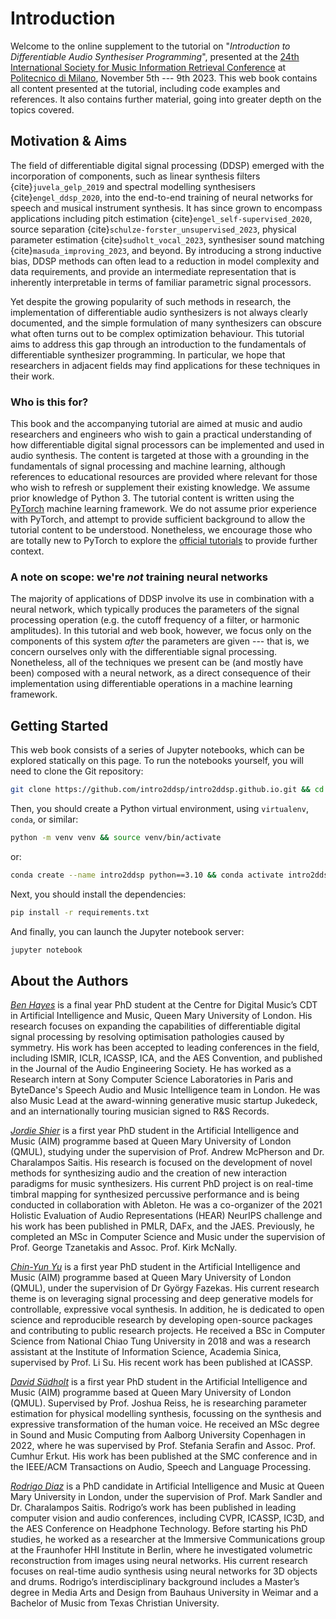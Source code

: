 # Introduction

Welcome to the online supplement to the tutorial on "*Introduction to Differentiable Audio Synthesiser Programming*", presented at the [24th International Society for Music Information Retrieval Conference](https://ismir2023.ismir.net/) at [Politecnico di Milano](https://www.polimi.it/), November 5th --- 9th 2023.
This web book contains all content presented at the tutorial, including code examples and references. It also contains further material, going into greater depth on the topics covered.


## Motivation & Aims

The field of differentiable digital signal processing (DDSP) emerged with the incorporation of components, such as linear synthesis filters {cite}`juvela_gelp_2019` and spectral modelling synthesisers {cite}`engel_ddsp_2020`, into the end-to-end training of neural networks for speech and musical instrument synthesis.
It has since grown to encompass applications including pitch estimation {cite}`engel_self-supervised_2020`, source separation {cite}`schulze-forster_unsupervised_2023`, physical parameter estimation {cite}`sudholt_vocal_2023`, synthesiser sound matching {cite}`masuda_improving_2023`, and beyond.
By introducing a strong inductive bias, DDSP methods can often lead to a reduction in model complexity and data requirements, and provide an intermediate representation that is inherently interpretable in terms of familiar parametric signal processors.

Yet despite the growing popularity of such methods in research, the implementation of differentiable audio synthesizers is not always clearly documented, and the simple formulation of many synthesizers can obscure what often turns out to be complex optimization behaviour.
This tutorial aims to address this gap through an introduction to the fundamentals of differentiable synthesizer programming.
In particular, we hope that researchers in adjacent fields may find applications for these techniques in their work.

### Who is this for?

This book and the accompanying tutorial are aimed at music and audio researchers and engineers who wish to gain a practical understanding of how differentiable digital signal processors can be implemented and used in audio synthesis.
The content is targeted at those with a grounding in the fundamentals of signal processing and machine learning, although references to educational resources are provided where relevant for those who wish to refresh or supplement their existing knowledge.
We assume prior knowledge of Python 3.
The tutorial content is written using the [PyTorch](https://pytorch.org/) machine learning framework.
We do not assume prior experience with PyTorch, and attempt to provide sufficient background to allow the tutorial content to be understood.
Nonetheless, we encourage those who are totally new to PyTorch to explore the [official tutorials](https://pytorch.org/tutorials/beginner/basics/intro.html) to provide further context.

### A note on scope: we're *not* training neural networks

The majority of applications of DDSP involve its use in combination with a neural network, which typically produces the parameters of the signal processing operation (e.g. the cutoff frequency of a filter, or harmonic amplitudes).
In this tutorial and web book, however, we focus only on the components of this system _after_ the parameters are given --- that is, we concern ourselves only with the differentiable signal processing.
Nonetheless, all of the techniques we present can be (and mostly have been) composed with a neural network, as a direct consequence of their implementation using differentiable operations in a machine learning framework.

<!-- Computational research in music, speech, and other kinds of audio has undergone something of a revolution in recent years. -->
<!-- Deep learning has emerged as not only a viable and frequently superior option for many tasks --- from source separation, to music tagging, to music synthesis --- but has also allowed entirely new applications to be explored.  -->
<!-- Throughout this period of research, audio synthesis proved to be a particularly challenging task for deep neural networks, due to its high dimensionality, multi-scale temporal dependencies, and the frequently non-intuitive relationships between perception and signal characteristics. -->
<!-- These obstacles prompted numerous innovations, including WaveNet {cite}`oord_wavenet_2016` and multi-resolution adversarial objectives {cite}`kong_hifi-gan_2020`, which enabled rapid progress, particularly in the field of speech synthesis. -->
<!-- In parallel, the field of differentiable digital signal processing (DDSP) began to emerge, with the incorporation of a differentiable linear synthesis filter {cite}`juvela_gelp_2019` and spectral modelling synthesiser {cite}`engel_ddsp_2020` into end-to-end neural network training.  -->


<!-- Whilst many of the most exciting developments are predicated on the growing feasibility of scale in certain domains -- *more* data, *more* computation, *more* parameters -- these variables are not always under the researcher's control. -->
<!-- Frequently, tasks in music research suffer from a paucity of appropriate data, and on-demand access to large amounts of GPU computation is not always economically feasible or justifiable. -->

<!---->
<!-- ```{tableofcontents} -->
<!-- ``` -->

## Getting Started

This web book consists of a series of Jupyter notebooks, which can be explored statically on this page. To run the notebooks yourself, you will need to clone the Git repository:

```bash
git clone https://github.com/intro2ddsp/intro2ddsp.github.io.git && cd intro2ddsp.github.io
```

Then, you should create a Python virtual environment, using `virtualenv`, `conda`, or similar:

```bash
python -m venv venv && source venv/bin/activate
```

or:

```bash
conda create --name intro2ddsp python==3.10 && conda activate intro2ddsp
```

Next, you should install the dependencies:

```bash
pip install -r requirements.txt
```

And finally, you can launch the Jupyter notebook server:

```bash
jupyter notebook
```

## About the Authors

[*Ben Hayes*](https://benhayes.net/) is a final year PhD student at the Centre for Digital Music’s CDT in Artificial Intelligence and Music, Queen Mary University of London. His research focuses on expanding the capabilities of differentiable digital signal processing by resolving optimisation pathologies caused by symmetry. His work has been accepted to leading conferences in the field, including ISMIR, ICLR, ICASSP, ICA, and the AES Convention, and published in the Journal of the Audio Engineering Society. He has worked as a Research intern at Sony Computer Science Laboratories in Paris and ByteDance's Speech Audio and Music Intelligence team in London. He was also Music Lead at the award-winning generative music startup Jukedeck, and an internationally touring musician signed to R&S Records.

[*Jordie Shier*](https://jordieshier.com/) is a first year PhD student in the Artificial Intelligence and Music (AIM) programme based at Queen Mary University of London (QMUL), studying under the supervision of Prof. Andrew McPherson and Dr. Charalampos Saitis. His research is focused on the development of novel methods for synthesizing audio and the creation of new interaction paradigms for music synthesizers. His current PhD project is on real-time timbral mapping for synthesized percussive performance and is being conducted in collaboration with Ableton. He was a co-organizer of the 2021 Holistic Evaluation of Audio Representations (HEAR) NeurIPS challenge and his work has been published in PMLR, DAFx, and the JAES. Previously, he completed an MSc in Computer Science and Music under the supervision of Prof. George Tzanetakis and Assoc. Prof. Kirk McNally.

[*Chin-Yun Yu*](https://yoyololicon.github.io/) is a first year PhD student in the Artificial Intelligence and Music (AIM) programme based at Queen Mary University of London (QMUL), under the supervision of Dr György Fazekas. His current research theme is on leveraging signal processing and deep generative models for controllable, expressive vocal synthesis. In addition, he is dedicated to open science and reproducible research by developing open-source packages and contributing to public research projects. He received a BSc in Computer Science from National Chiao Tung University in 2018 and was a research assistant at the Institute of Information Science, Academia Sinica, supervised by Prof. Li Su. His recent work has been published at ICASSP.

[*David Südholt*](https://dsuedholt.github.io/publications/) is a first year PhD student in the Artificial Intelligence and Music (AIM) programme based at Queen Mary University of London (QMUL). Supervised by Prof. Joshua Reiss, he is researching parameter estimation for physical modelling synthesis, focussing on the synthesis and expressive transformation of the human voice. He received an MSc degree in Sound and Music Computing from Aalborg University Copenhagen in 2022, where he was supervised by Prof. Stefania Serafin and Assoc. Prof. Cumhur Erkut. His work has been published at the SMC conference and in the IEEE/ACM Transactions on Audio, Speech and Language Processing.

[*Rodrigo Diaz*](http://www.eecs.qmul.ac.uk/people/profiles/diazfernandezrodrigomauricio.html) is a PhD candidate in Artificial Intelligence and Music at Queen Mary University in London, under the supervision of Prof. Mark Sandler and Dr. Charalampos Saitis. Rodrigo’s work has been published in leading computer vision and audio conferences, including CVPR, ICASSP, IC3D, and the AES Conference on Headphone Technology. Before starting his PhD studies, he worked as a researcher at the Immersive Communications group at the Fraunhofer HHI Institute in Berlin, where he investigated volumetric reconstruction from images using neural networks. His current research focuses on real-time audio synthesis using neural networks for 3D objects and drums. Rodrigo’s interdisciplinary background includes a Master’s degree in Media Arts and Design from Bauhaus University in Weimar and a Bachelor of Music from Texas Christian University.


